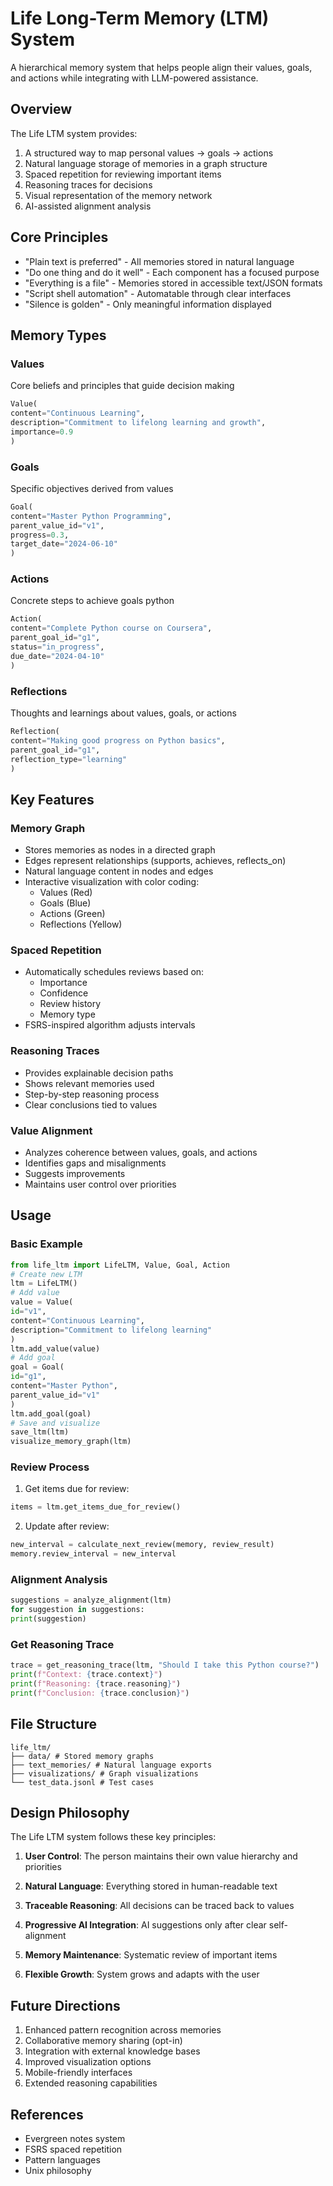 # Life Long-Term Memory (LTM) System

A hierarchical memory system that helps people align their values, goals, and actions while integrating with LLM-powered assistance.

## Overview

The Life LTM system provides:

1. A structured way to map personal values → goals → actions
2. Natural language storage of memories in a graph structure
3. Spaced repetition for reviewing important items
4. Reasoning traces for decisions
5. Visual representation of the memory network
6. AI-assisted alignment analysis

## Core Principles

- "Plain text is preferred" - All memories stored in natural language
- "Do one thing and do it well" - Each component has a focused purpose
- "Everything is a file" - Memories stored in accessible text/JSON formats
- "Script shell automation" - Automatable through clear interfaces
- "Silence is golden" - Only meaningful information displayed

## Memory Types

### Values
Core beliefs and principles that guide decision making

```python
Value(
content="Continuous Learning",
description="Commitment to lifelong learning and growth",
importance=0.9
)
```

### Goals
Specific objectives derived from values

```python
Goal(
content="Master Python Programming",
parent_value_id="v1",
progress=0.3,
target_date="2024-06-10"
)
```


### Actions
Concrete steps to achieve goals
python

```python
Action(
content="Complete Python course on Coursera",
parent_goal_id="g1",
status="in_progress",
due_date="2024-04-10"
)
```


### Reflections
Thoughts and learnings about values, goals, or actions
```python
Reflection(
content="Making good progress on Python basics",
parent_goal_id="g1",
reflection_type="learning"
)
```

## Key Features

### Memory Graph
- Stores memories as nodes in a directed graph
- Edges represent relationships (supports, achieves, reflects_on)
- Natural language content in nodes and edges
- Interactive visualization with color coding:
  - Values (Red)
  - Goals (Blue)
  - Actions (Green)
  - Reflections (Yellow)

### Spaced Repetition
- Automatically schedules reviews based on:
  - Importance
  - Confidence
  - Review history
  - Memory type
- FSRS-inspired algorithm adjusts intervals

### Reasoning Traces
- Provides explainable decision paths
- Shows relevant memories used
- Step-by-step reasoning process
- Clear conclusions tied to values

### Value Alignment
- Analyzes coherence between values, goals, and actions
- Identifies gaps and misalignments
- Suggests improvements
- Maintains user control over priorities

## Usage

### Basic Example

```python
from life_ltm import LifeLTM, Value, Goal, Action
# Create new LTM
ltm = LifeLTM()
# Add value
value = Value(
id="v1",
content="Continuous Learning",
description="Commitment to lifelong learning"
)
ltm.add_value(value)
# Add goal
goal = Goal(
id="g1",
content="Master Python",
parent_value_id="v1"
)
ltm.add_goal(goal)
# Save and visualize
save_ltm(ltm)
visualize_memory_graph(ltm)
```


### Review Process
1. Get items due for review:
```python
items = ltm.get_items_due_for_review()
```


2. Update after review:
```python
new_interval = calculate_next_review(memory, review_result)
memory.review_interval = new_interval
```


### Alignment Analysis

```python
suggestions = analyze_alignment(ltm)
for suggestion in suggestions:
print(suggestion)
```

### Get Reasoning Trace

```python
trace = get_reasoning_trace(ltm, "Should I take this Python course?")
print(f"Context: {trace.context}")
print(f"Reasoning: {trace.reasoning}")
print(f"Conclusion: {trace.conclusion}")
```

## File Structure

```
life_ltm/
├── data/ # Stored memory graphs
├── text_memories/ # Natural language exports
├── visualizations/ # Graph visualizations
└── test_data.jsonl # Test cases
```


## Design Philosophy

The Life LTM system follows these key principles:

1. **User Control**: The person maintains their own value hierarchy and priorities

2. **Natural Language**: Everything stored in human-readable text

3. **Traceable Reasoning**: All decisions can be traced back to values

4. **Progressive AI Integration**: AI suggestions only after clear self-alignment

5. **Memory Maintenance**: Systematic review of important items

6. **Flexible Growth**: System grows and adapts with the user

## Future Directions

1. Enhanced pattern recognition across memories
2. Collaborative memory sharing (opt-in)
3. Integration with external knowledge bases
4. Improved visualization options
5. Mobile-friendly interfaces
6. Extended reasoning capabilities

## References

- Evergreen notes system
- FSRS spaced repetition
- Pattern languages
- Unix philosophy